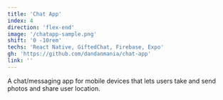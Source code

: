 ```yaml
---
title: 'Chat App'
index: 4
direction: 'flex-end'
image: '/chatapp-sample.png'
shift: '0 -10rem'
techs: 'React Native, GiftedChat, Firebase, Expo'
gh: 'https://github.com/dandanmania/chat-app'
link: ''
---
```


A chat/messaging app for mobile devices that lets users take and send photos and share user location.
